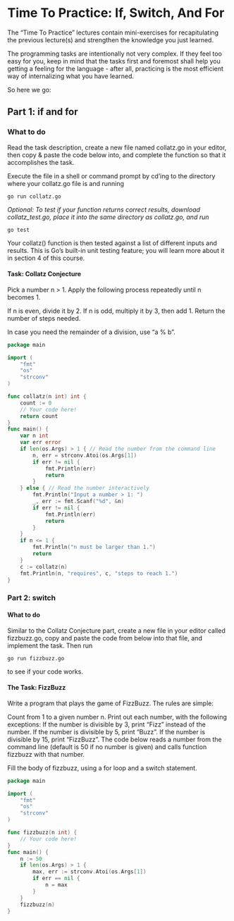 # Time To Practice: If, Switch, And For

The “Time To Practice” lectures contain mini-exercises for recapitulating the previous lecture(s) and strengthen the
knowledge you just learned.

The programming tasks are intentionally not very complex. If they feel too easy for you, keep in mind that the tasks
first and foremost shall help you getting a feeling for the language - after all, practicing is the most efficient way
of internalizing what you have learned.

So here we go:

## Part 1: if and for

### What to do

Read the task description, create a new file named collatz.go in your editor, then copy & paste the code below into, and
complete the function so that it accomplishes the task.

Execute the file in a shell or command prompt by cd’ing to the directory where your collatz.go file is and running

```shell
go run collatz.go
```

_Optional: To test if your function returns correct results, download collatz_test.go, place it into the same directory
as collatz.go, and run_

```shell
go test
```

Your collatz() function is then tested against a list of different inputs and results. This is Go’s built-in unit
testing feature; you will learn more about it in section 4 of this course.

#### Task: Collatz Conjecture

Pick a number n > 1. Apply the following process repeatedly until n becomes 1.

If n is even, divide it by 2.
If n is odd, multiply it by 3, then add 1.
Return the number of steps needed.

In case you need the remainder of a division, use “a % b”.

```go
package main

import (
	"fmt"
	"os"
	"strconv"
)

func collatz(n int) int {
	count := 0
	// Your code here!
	return count
}
func main() {
	var n int
	var err error
	if len(os.Args) > 1 { // Read the number from the command line
		n, err = strconv.Atoi(os.Args[1])
		if err != nil {
			fmt.Println(err)
			return
		}
	} else { // Read the number interactively
		fmt.Println("Input a number > 1: ")
		_, err := fmt.Scanf("%d", &n)
		if err != nil {
			fmt.Println(err)
			return
		}
	}
	if n <= 1 {
		fmt.Println("n must be larger than 1.")
		return
	}
	c := collatz(n)
	fmt.Println(n, "requires", c, "steps to reach 1.")
}
```

### Part 2: switch

#### What to do

Similar to the Collatz Conjecture part, create a new file in your editor called fizzbuzz.go, copy and paste the code
from below into that file, and implement the task. Then run

```shell
go run fizzbuzz.go
```

to see if your code works.

#### The Task: FizzBuzz

Write a program that plays the game of FizzBuzz. The rules are simple:

Count from 1 to a given number n.
Print out each number, with the following exceptions:
If the number is divisible by 3, print “Fizz” instead of the number.
If the number is divisible by 5, print “Buzz”.
If the number is divisible by 15, print “FizzBuzz”.
The code below reads a number from the command line (default is 50 if no number is given) and calls function fizzbuzz
with that number.

Fill the body of fizzbuzz, using a for loop and a switch statement.

````go
package main

import (
	"fmt"
	"os"
	"strconv"
)

func fizzbuzz(n int) {
	// Your code here!
}
func main() {
	n := 50
	if len(os.Args) > 1 {
		max, err := strconv.Atoi(os.Args[1])
		if err == nil {
			n = max
		}
	}
	fizzbuzz(n)
}
````
